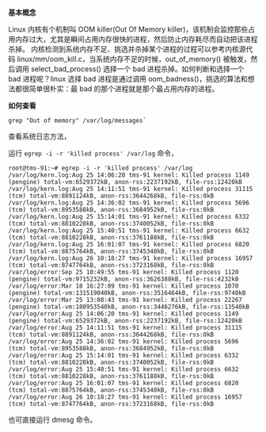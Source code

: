 **基本概念**

Linux 内核有个机制叫 OOM killer(Out Of Memory killer)，该机制会监控那些占用内存过大，尤其是瞬间占用内存很快的进程，然后防止内存耗尽而自动把该进程杀掉。
内核检测到系统内存不足、挑选并杀掉某个进程的过程可以参考内核源代码 linux/mm/oom_kill.c，当系统内存不足的时候，out_of_memory() 被触发，然后调用 select_bad_process() 
选择一个 bad 进程杀掉。如何判断和选择一个 bad 进程呢？linux 选择 bad 进程是通过调用 oom_badness()，挑选的算法和想法都很简单很朴实：最 bad 的那个进程就是那个最占用内存的进程。

**如何查看**

```
grep "Out of memory" /var/log/messages`
```

查看系统日志方法，

运行 `egrep -i -r 'killed process' /var/log` 命令，

```
root@tms-91:~# egrep -i -r 'killed process' /var/log
/var/log/kern.log:Aug 25 14:06:20 tms-91 kernel: Killed process 1149 (pengine) total-vm:6529372kB, anon-rss:2237192kB, file-rss:12420kB
/var/log/kern.log:Aug 25 14:11:51 tms-91 kernel: Killed process 31115 (tcm) total-vm:8891124kB, anon-rss:3644268kB, file-rss:0kB
/var/log/kern.log:Aug 25 14:36:02 tms-91 kernel: Killed process 5696 (tcm) total-vm:8953588kB, anon-rss:3684952kB, file-rss:0kB
/var/log/kern.log:Aug 25 15:14:01 tms-91 kernel: Killed process 6332 (tcm) total-vm:8810228kB, anon-rss:3740052kB, file-rss:0kB
/var/log/kern.log:Aug 25 15:40:51 tms-91 kernel: Killed process 6632 (tcm) total-vm:8810228kB, anon-rss:3761188kB, file-rss:0kB
/var/log/kern.log:Aug 25 16:01:07 tms-91 kernel: Killed process 6820 (tcm) total-vm:8875764kB, anon-rss:3745340kB, file-rss:0kB
/var/log/kern.log:Aug 26 10:18:27 tms-91 kernel: Killed process 16957 (tcm) total-vm:8747764kB, anon-rss:3723168kB, file-rss:0kB
/var/log/error:Sep 25 10:49:55 tms-91 kernel: Killed process 1120 (pengine) total-vm:9715232kB, anon-rss:3626388kB, file-rss:4232kB
/var/log/error:Mar 18 16:27:09 tms-91 kernel: Killed process 1070 (pengine) total-vm:131519040kB, anon-rss:3516464kB, file-rss:9740kB
/var/log/error:Mar 25 13:08:43 tms-91 kernel: Killed process 22267 (pengine) total-vm:180953540kB, anon-rss:3446276kB, file-rss:13540kB
/var/log/error:Aug 25 14:06:20 tms-91 kernel: Killed process 1149 (pengine) total-vm:6529372kB, anon-rss:2237192kB, file-rss:12420kB
/var/log/error:Aug 25 14:11:51 tms-91 kernel: Killed process 31115 (tcm) total-vm:8891124kB, anon-rss:3644268kB, file-rss:0kB
/var/log/error:Aug 25 14:36:02 tms-91 kernel: Killed process 5696 (tcm) total-vm:8953588kB, anon-rss:3684952kB, file-rss:0kB
/var/log/error:Aug 25 15:14:01 tms-91 kernel: Killed process 6332 (tcm) total-vm:8810228kB, anon-rss:3740052kB, file-rss:0kB
/var/log/error:Aug 25 15:40:51 tms-91 kernel: Killed process 6632 (tcm) total-vm:8810228kB, anon-rss:3761188kB, file-rss:0kB
/var/log/error:Aug 25 16:01:07 tms-91 kernel: Killed process 6820 (tcm) total-vm:8875764kB, anon-rss:3745340kB, file-rss:0kB
/var/log/error:Aug 26 10:18:27 tms-91 kernel: Killed process 16957 (tcm) total-vm:8747764kB, anon-rss:3723168kB, file-rss:0kB
```

也可直接运行 dmesg 命令。

